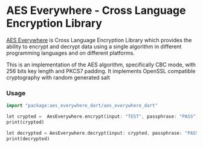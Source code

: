 # AES Everywhere - Cross Language Encryption Library

[AES Everywhere](https://github.com/mervick/aes-everywhere) is Cross Language Encryption Library which provides the ability to encrypt and decrypt data using a single algorithm in different programming languages and on different platforms.

This is an implementation of the AES algorithm, specifically CBC mode, with 256 bits key length and PKCS7 padding.
It implements OpenSSL compatible cryptography with random generated salt

### Usage

```dart
import "package:aes_everywhere_dart/aes_everywhere_dart"

let crypted =  AesEverywhere.encrypt(input: "TEST", passphrase: "PASS")
print(crypted)

let decrypted = AesEverywhere.decrypt(input: crypted, passphrase: "PASS")
print(decrypted)
```

